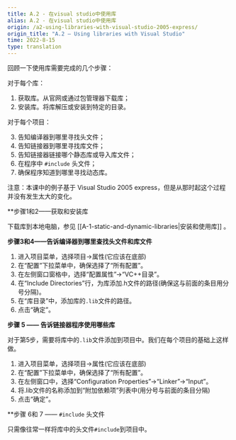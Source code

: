 ```yaml
---
title: A.2 - 在visual studio中使用库
alias: A.2 - 在visual studio中使用库
origin: /a2-using-libraries-with-visual-studio-2005-express/
origin_title: "A.2 — Using libraries with Visual Studio"
time: 2022-8-15
type: translation
---
```



回顾一下使用库需要完成的几个步骤：

对于每个库：

1.  获取库。从官网或通过包管理器下载库；
2.  安装库。将库解压或安装到特定的目录。

对于每个项目：

3. 告知编译器到哪里寻找头文件；
4. 告知链接器到哪里寻找库文件；
5. 告知链接器链接哪个静态库或导入库文件；
6. 在程序中 `#include` 头文件；
7. 确保程序知道到哪里寻找动态库。

注意：本课中的例子基于 Visual Studio 2005 express，但是从那时起这个过程并没有发生太大的变化。

**步骤1和2——获取和安装库

下载库到本地电脑，参见 [[A-1-static-and-dynamic-libraries|安装和使用库]] 。

**步骤3和4——告诉编译器到哪里查找头文件和库文件**

1. 进入项目菜单，选择项目->属性(它应该在底部)
2. 在“配置”下拉菜单中，确保选择了“所有配置”。
3. 在左侧窗口窗格中，选择“配置属性”->“VC++目录”。
4. 在“Include Directories”行，为库添加.h文件的路径(确保这与前面的条目用分号分隔)。
5. 在“库目录”中，添加库的`.lib`文件的路径。
6. 点击“确定”。


**步骤 5 —— 告诉链接器程序使用哪些库**

对于第5步，需要将库中的`.lib`文件添加到项目中。我们在每个项目的基础上这样做。

1. 进入项目菜单，选择项目->属性(它应该在底部)
2. 在“配置”下拉菜单中，确保选择了“所有配置”。
3. 在左侧窗口中，选择“Configuration Properties”->“Linker”->“Input”。
4. 将.lib文件的名称添加到“附加依赖项”列表中(用分号与前面的条目分隔)
5. 点击“确定”。

**步骤 6和 7 —— `#include` 头文件

只需像往常一样将库中的头文件`#include`到项目中。

